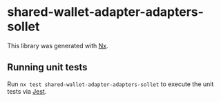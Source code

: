 # shared-wallet-adapter-adapters-sollet

This library was generated with [Nx](https://nx.dev).

## Running unit tests

Run `nx test shared-wallet-adapter-adapters-sollet` to execute the unit tests via [Jest](https://jestjs.io).
